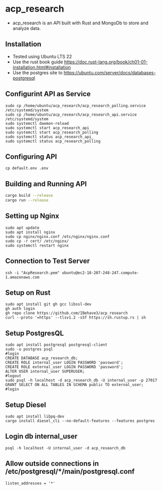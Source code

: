 # acp_research 
- acp_research is an API built with Rust and MongoDb to store and analyze data.

## Installation
- Tested using Ubuntu LTS 22 
- Use the rust book guide https://doc.rust-lang.org/book/ch01-01-installation.html#installation
- Use the postgres site to https://ubuntu.com/server/docs/databases-postgresql

## Configurint API as Service
```
sudo cp /home/ubuntu/acp_research/acp_research_polling.service /etc/systemd/system
sudo cp /home/ubuntu/acp_research/acp_research_api.service /etc/systemd/system
sudo systemctl daemon-reload
sudo systemctl start acp_research_api
sudo systemctl start acp_research_polling
sudo systemctl status acp_research_api_
sudo systemctl status acp_research_polling
```

## Configuring API
```
cp default.env .env
```

## Building and Running API
```bash
cargo build --release
cargo run --release
```

## Setting up Nginx
```
sudo apt update
sudo apt install nginx
sudo cp nginx/nginx.conf /etc/nginx/nginx.conf
sudo cp -r cert/ /etc/nginx/
sudo systemctl restart nginx
```

## Connection to Test Server
```
ssh -i "AcpResearch.pem" ubuntu@ec2-18-207-248-247.compute-1.amazonaws.com
```

## Setup on Rust
```
sudo apt install git gh gcc libssl-dev
gh auth login
gh repo clone https://github.com/IBehave3/acp_research
curl --proto '=https' --tlsv1.2 -sSf https://sh.rustup.rs | sh
```

## Setup PostgresQL
```
sudo apt install postgresql postgresql-client
sudo -u postgres psql
#login
CREATE DATABASE acp_research_db;
CREATE ROLE internal_user LOGIN PASSWORD 'password';
CREATE ROLE external_user LOGIN PASSWORD 'password';
ALTER USER internal_user SUPERUSER;
#logout
sudo psql -h localhost -d acp_research_db -U internal_user -p 27017
GRANT SELECT ON ALL TABLES IN SCHEMA public TO external_user;
#login
```

## Setup Diesel
```
sudo apt install libpq-dev
cargo install diesel_cli --no-default-features --features postgres
```

## Login db internal_user
```
psql -h localhost -U internal_user -d acp_research_db
```

## Allow outside connections in /etc/postgresql/*/main/postgresql.conf
```
listen_addresses = '*'
```